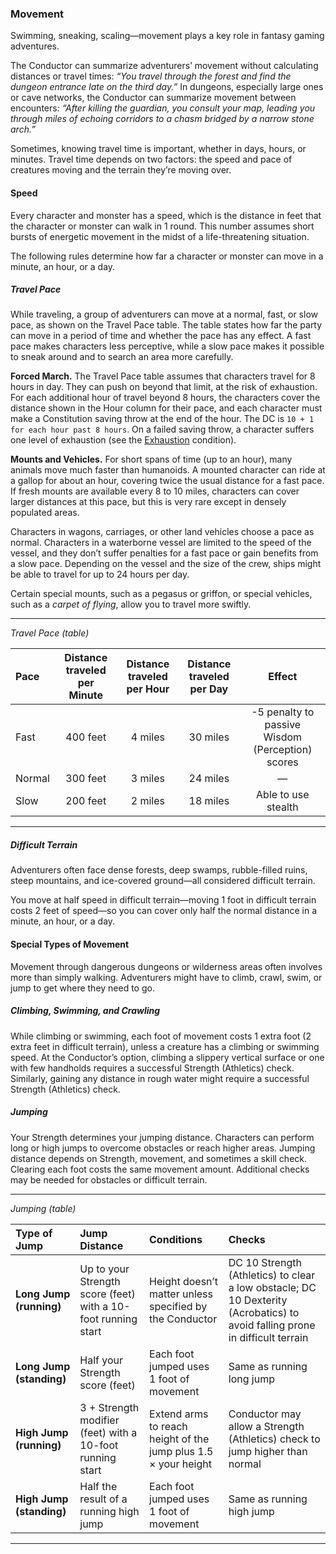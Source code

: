 ### Movement

Swimming, sneaking, scaling—movement plays a key role in fantasy gaming adventures.

The Conductor can summarize adventurers’ movement without calculating distances or travel times:
_“You travel through the forest and find the dungeon entrance late on the third day.”_
In dungeons, especially large ones or cave networks, the Conductor can summarize movement between encounters:
_“After killing the guardian, you consult your map, leading you through miles of echoing corridors to a chasm bridged by a narrow stone arch.”_

Sometimes, knowing travel time is important, whether in days, hours, or minutes.
Travel time depends on two factors: the speed and pace of creatures moving and the terrain they’re moving over.

#### Speed

Every character and monster has a speed, which is the distance in feet that the character or monster can walk in 1 round.
This number assumes short bursts of energetic movement in the midst of a life-threatening situation.

The following rules determine how far a character or monster can move in a minute, an hour, or a day.

##### Travel Pace
While traveling, a group of adventurers can move at a normal, fast, or slow pace, as shown on the Travel Pace table.
The table states how far the party can move in a period of time and whether the pace has any effect.
A fast pace makes characters less perceptive, while a slow pace makes it possible to sneak around and to search an area more carefully.

**Forced March.**
The Travel Pace table assumes that characters travel for 8 hours in day.
They can push on beyond that limit, at the risk of exhaustion.
For each additional hour of travel beyond 8 hours, the characters cover the distance shown in the Hour column for their pace, and each character must make a Constitution saving throw at the end of the hour.
The DC is `10 + 1 for each hour past 8 hours`.
On a failed saving throw, a character suffers one level of exhaustion (see the [Exhaustion](#Conditions_exhaustion) condition).

**Mounts and Vehicles.**
For short spans of time (up to an hour), many animals move much faster than humanoids.
A mounted character can ride at a gallop for about an hour, covering twice the usual distance for a fast pace.
If fresh mounts are available every 8 to 10 miles, characters can cover larger distances at this pace, but this is very rare except in densely populated areas.

Characters in wagons, carriages, or other land vehicles choose a pace as normal.
Characters in a waterborne vessel are limited to the speed of the vessel, and they don’t suffer penalties for a fast pace or gain benefits from a slow pace.
Depending on the vessel and the size of the crew, ships might be able to travel for up to 24 hours per day.

Certain special mounts, such as a pegasus or griffon, or special vehicles, such as a _carpet of flying_, allow you to travel more swiftly.

___
<!-- markdownlint-disable-next-line no-emphasis-as-heading -->
_Travel Pace (table)_

| Pace   | Distance traveled per Minute | Distance traveled per Hour | Distance traveled per Day | Effect |
|:-------|:-:|:-:|:-:|:-:|
| Fast   | 400 feet | 4 miles | 30 miles | -5 penalty to passive Wisdom (Perception) scores |
| Normal | 300 feet | 3 miles | 24 miles | — |
| Slow   | 200 feet | 2 miles | 18 miles | Able to use stealth |

___

##### Difficult Terrain

Adventurers often face dense forests, deep swamps, rubble-filled ruins, steep mountains, and ice-covered ground—all considered difficult terrain.

You move at half speed in difficult terrain—moving 1 foot in difficult terrain costs 2 feet of speed—so you can cover only half the normal distance in a minute, an hour, or a day.

#### Special Types of Movement

Movement through dangerous dungeons or wilderness areas often involves more than simply walking.
Adventurers might have to climb, crawl, swim, or jump to get where they need to go.

##### Climbing, Swimming, and Crawling

While climbing or swimming, each foot of movement costs 1 extra foot (2 extra feet in difficult terrain), unless a creature has a climbing or swimming speed.
At the Conductor’s option, climbing a slippery vertical surface or one with few handholds requires a successful Strength (Athletics) check.
Similarly, gaining any distance in rough water might require a successful Strength (Athletics) check.

##### Jumping

Your Strength determines your jumping distance.
Characters can perform long or high jumps to overcome obstacles or reach higher areas.
Jumping distance depends on Strength, movement, and sometimes a skill check.
Clearing each foot costs the same movement amount.
Additional checks may be needed for obstacles or difficult terrain.

___
<!-- markdownlint-disable-next-line no-emphasis-as-heading -->
_Jumping (table)_

| Type of Jump             | Jump Distance                          | Conditions                               | Checks                   |
|:-------------------------|:---------------------------------------|:-----------------------------------------|:-------------------------|
| **Long Jump (running)**  | Up to your Strength score (feet) with a 10-foot running start | Height doesn’t matter unless specified by the Conductor | DC 10 Strength (Athletics) to clear a low obstacle; DC 10 Dexterity (Acrobatics) to avoid falling prone in difficult terrain |
| **Long Jump (standing)** | Half your Strength score (feet)        | Each foot jumped uses 1 foot of movement | Same as running long jump |
| **High Jump (running)**  | 3 + Strength modifier (feet) with a 10-foot running start | Extend arms to reach height of the jump plus 1.5 × your height | Conductor may allow a Strength (Athletics) check to jump higher than normal |
| **High Jump (standing)** | Half the result of a running high jump | Each foot jumped uses 1 foot of movement | Same as running high jump |

___
